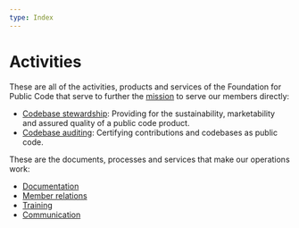 ```yaml
---
type: Index
---
```


# Activities

These are all of the activities, products and services of the Foundation for Public Code that serve to further the [mission](../organization/mission.md) to serve our members directly:

* [Codebase stewardship](codebase-stewardship/index.md): Providing for the sustainability, marketability and assured quality of a public code product.
* [Codebase auditing](codebase-auditing/index.md): Certifying contributions and codebases as public code.

These are the documents, processes and services that make our operations work:

* [Documentation](documentation/index.md)
* [Member relations](member-relations/index.md)
* [Training](trainings/index.md)
* [Communication](communication/index.md)
